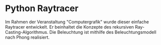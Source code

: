 # Python Raytracer 

Im Rahmen der Veranstaltung "Computergrafik" wurde dieser einfache Raytracer entwickelt.
Er beinhaltet die Konzepte des rekursiven Ray-Casting-Algorithmus. Die Beleuchtung ist mithilfe des Beleuchtungsmodell nach Phong realisiert.


